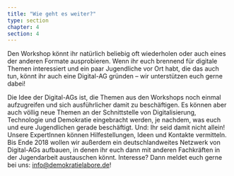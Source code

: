 ```yaml
---
title: "Wie geht es weiter?"
type: section
chapter: 4
section: 4
---
```


Den Workshop könnt ihr natürlich beliebig oft wiederholen oder
auch eines der anderen Formate ausprobieren. Wenn ihr euch
brennend für digitale Themen interessiert und ein paar Jugendliche
vor Ort habt, die das auch tun, könnt ihr auch eine Digital-AG
gründen – wir unterstützen euch gerne dabei!

Die Idee der Digital-AGs ist, die Themen aus den Workshops
noch einmal aufzugreifen und sich ausführlicher damit zu
beschäftigen. Es können aber auch völlig neue Themen an
der Schnittstelle von Digitalisierung, Technologie und Demokratie
eingebracht werden, je nachdem, was euch und eure
Jugendlichen gerade beschäftigt. Und: Ihr seid damit nicht
allein! Unsere ExpertInnen können Hilfestellungen, Ideen und
Kontakte vermitteln. Bis Ende 2018 wollen wir außerdem ein
deutschlandweites Netzwerk von Digital-AGs aufbauen, in denen
ihr euch dann mit anderen Fachkräften in der Jugendarbeit
austauschen könnt. Interesse? Dann meldet euch gerne bei uns:
[info@demokratielabore.de](mailto:info@demokratielabore.de)!
